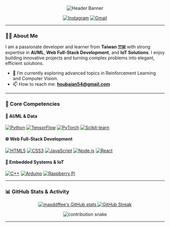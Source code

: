 # 
<p align="center">
  <img src="https://capsule-render.vercel.app/api?type=wave&color=00BFFF&height=280&section=header&text=Ay-Mr%20(masddffee)&fontSize=70&fontColor=ffffff&animation=fadeIn" alt="Header Banner"/>
</p>

<p align="center">
  <a href="https://www.instagram.com/ay_.0424?igsh=MWlvMHg4YWZ0bTVv&utm_source=qr"><img src="https://img.shields.io/badge/Instagram-E4405F?style=for-the-badge&logo=instagram&logoColor=white" alt="Instagram"></a>
  <a href="mailto:houbaian54@gmail.com"><img src="https://img.shields.io/badge/Gmail-D14836?style=for-the-badge&logo=gmail&logoColor=white" alt="Gmail"></a>
</p>

---

### 👨‍💻 About Me

I am a passionate developer and learner from **Taiwan 🇹🇼** with strong expertise in **AI/ML**, **Web Full-Stack Development**, and **IoT Solutions**. I enjoy building innovative projects and turning complex problems into elegant, efficient solutions.

- 🌱 I’m currently exploring advanced topics in Reinforcement Learning and Computer Vision.
- 📫 How to reach me: **houbaian54@gmail.com**

---

### 🚀 Core Competencies

#### 🤖 AI/ML & Data
<p>
  <a href="#"><img alt="Python" src="https://img.shields.io/badge/Python-3776AB?style=for-the-badge&logo=python&logoColor=white"></a>
  <a href="#"><img alt="TensorFlow" src="https://img.shields.io/badge/TensorFlow-FF6F00?style=for-the-badge&logo=tensorflow&logoColor=white"></a>
  <a href="#"><img alt="PyTorch" src="https://img.shields.io/badge/PyTorch-EE4C2C?style=for-the-badge&logo=pytorch&logoColor=white"></a>
  <a href="#"><img alt="Scikit-learn" src="https://img.shields.io/badge/scikit--learn-F7931E?style=for-the-badge&logo=scikit-learn&logoColor=white"></a>
</p>

#### 🌐 Web Full-Stack Development
<p>
  <a href="#"><img alt="HTML5" src="https://img.shields.io/badge/HTML5-E34F26?style=for-the-badge&logo=html5&logoColor=white"></a>
  <a href="#"><img alt="CSS3" src="https://img.shields.io/badge/CSS3-1572B6?style=for-the-badge&logo=css3&logoColor=white"></a>
  <a href="#"><img alt="JavaScript" src="https://img.shields.io/badge/JavaScript-F7DF1E?style=for-the-badge&logo=javascript&logoColor=black"></a>
  <a href="#"><img alt="Node.js" src="https://img.shields.io/badge/Node.js-339933?style=for-the-badge&logo=nodedotjs&logoColor=white"></a>
  <a href="#"><img alt="React" src="https://img.shields.io/badge/React-20232A?style=for-the-badge&logo=react&logoColor=61DAFB"></a>
</p>

#### 🔌 Embedded Systems & IoT
<p>
  <a href="#"><img alt="C++" src="https://img.shields.io/badge/C%2B%2B-00599C?style=for-the-badge&logo=c%2B%2B&logoColor=white"></a>
  <a href="#"><img alt="Arduino" src="https://img.shields.io/badge/Arduino-00979D?style=for-the-badge&logo=Arduino&logoColor=white"></a>
  <a href="#"><img alt="Raspberry Pi" src="https://img.shields.io/badge/-Raspberry%20Pi-C51A4A?style=for-the-badge&logo=Raspberry-Pi"></a>
</p>

---

### 📊 GitHub Stats & Activity

<p align="center">
  <a href="https://github.com/masddffee">
    <img src="https://github-readme-stats.vercel.app/api?username=masddffee&show_icons=true&theme=dracula&locale=en" alt="masddffee's GitHub stats" />
  </a>
  <a href="https://github.com/masddffee">
    <img src="https://github-readme-streak-stats.herokuapp.com/?user=masddffee&theme=dracula&locale=en" alt="GitHub Streak" />
  </a>
</p>

<p align="center">
  <img src="https://platane.github.io/snk/svg-render/github-contribution-grid-snake.svg?user=masddffee&theme=dark" alt="contribution snake" />
</p>

---